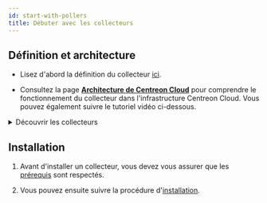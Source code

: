 ```yaml
---
id: start-with-pollers
title: Débuter avec les collecteurs
---
```


## Définition et architecture

- Lisez d'abord la définition du collecteur [ici](../resources/glossary.md#collecteur).

- Consultez la page [**Architecture de Centreon Cloud**](./architecture.md) pour comprendre le fonctionnement du collecteur dans l'infrastructure Centreon Cloud. Vous pouvez également suivre le tutoriel vidéo ci-dessous.

<details>
<summary>Découvrir les collecteurs</summary>

<iframe width="850" height="650" src="https://app.arcade.software/share/pq9FlsSHupZM83M8x7pw" frameborder="0" allowfullscreen></iframe>

</details>

## Installation

1. Avant d'installer un collecteur, vous devez vous assurer que les [prérequis](../installation/prerequisites.md) sont respectés.

2. Vous pouvez ensuite suivre la procédure d'[installation](../installation/deploy-poller.md).
